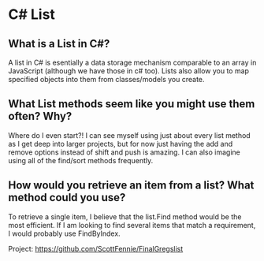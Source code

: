 # C# List

## What is a List in C#?

A list in C# is esentially a data storage mechanism comparable to an array in JavaScript (although we have those in c# too). Lists also allow you to map specified objects into them from classes/models you create.

## What List methods seem like you might use them often? Why?

Where do I even start?! I can see myself using just about every list method as I get deep into larger projects, but for now just having the add and remove options instead of shift and push is amazing. I can also imagine using all of the find/sort methods frequently.

## How would you retrieve an item from a list? What method could you use?

To retrieve a single item, I believe that the list.Find method would be the most efficient. If I am looking to find several items that match a requirement, I would probably use FindByIndex.

Project: https://github.com/ScottFennie/FinalGregslist